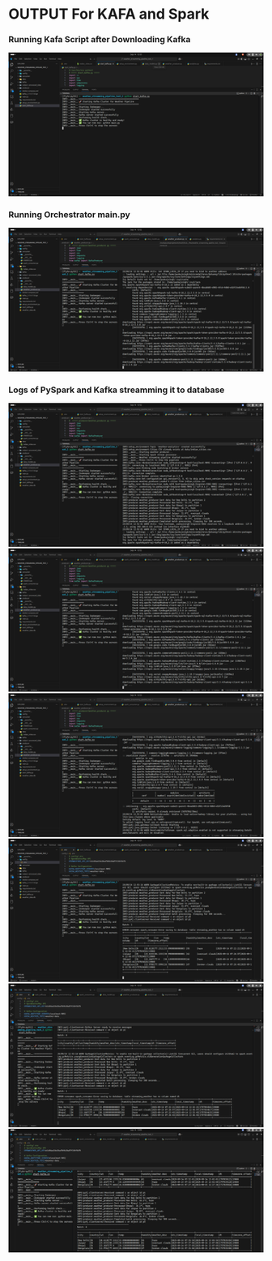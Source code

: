 # OUTPUT For KAFA and Spark


### Running Kafa Script after Downloading Kafka
<img src="./OUTPUT_Images/a.png">

### Running Orchestrator main.py
<img src="./OUTPUT_Images/b.png">

### Logs of PySpark and Kafka streamming it to database
<img src="./OUTPUT_Images/c.png">
<img src="./OUTPUT_Images/d.png">
<img src="./OUTPUT_Images/e.png">
<img src="./OUTPUT_Images/f.png">
<img src="./OUTPUT_Images/g.png">
<img src="./OUTPUT_Images/h.png">
